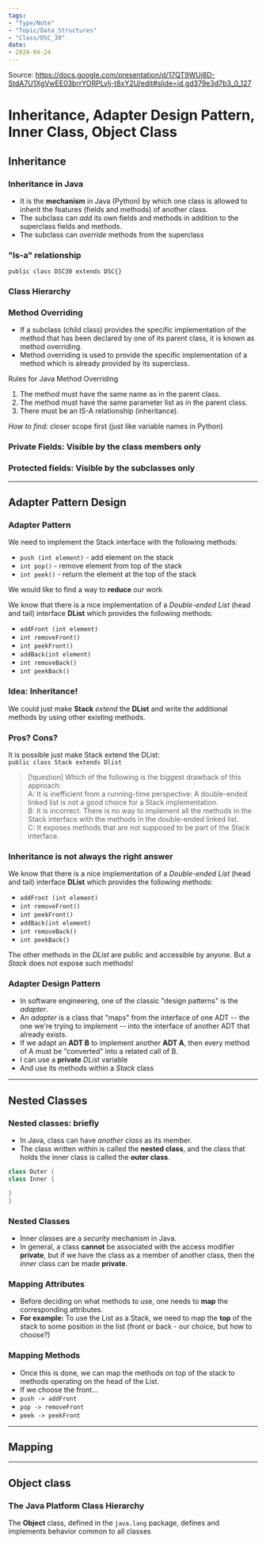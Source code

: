 ```yaml
---
tags:
- "Type/Note"
- "Topic/Data_Structures"
- "Class/DSC_30"
date:
- 2024-04-24
---
```

Source: https://docs.google.com/presentation/d/17QT9WUj8D-StdA7U1XgVwEE03brrYORPLvlj-t8xY2U/edit#slide=id.gd379e3d7b3_0_127  

# Inheritance, Adapter Design Pattern, Inner Class, Object Class  

## Inheritance  

### Inheritance in Java  

- It is the **mechanism** in Java (Python) by which one class is allowed to inherit the features (fields and methods) of another class.  
- The subclass can *add* its own fields and methods in addition to the superclass fields and methods.  
- The subclass can *override* methods from the superclass  

### "Is-a" relationship  

`public class DSC30 extends DSC{}`  

### Class Hierarchy  

### Method Overriding  

- If a subclass (child class) provides the specific implementation of the method that has been declared by one of its parent class, it is known as method overriding.  
- Method overriding is used to provide the specific implementation of a method which is already provided by its superclass.  

Rules for Java Method Overriding  
1. The method must have the same name as in the parent class.  
2. The method must have the same parameter list as in the parent class.  
3. There must be an IS-A relationship (inheritance).  

*How to find:* closer scope first (just like variable names in Python)  

### Private Fields: Visible by the class members only  

### Protected fields: Visible by the subclasses only  

---  

## Adapter Pattern Design  

### Adapter Pattern  

We need to implement the Stack interface with the following methods:  
- `push (int element)` - add element on the stack  
- `int pop()` - remove element from top of the stack  
- `int peek()` - return the element at the top of the stack  

We would like to find a way to **reduce** our work  

We know that there is a nice implementation of a *Double-ended List* (head and tail) interface **DList** which provides the following methods:  
- `addFront (int element)`  
- `int removeFront()`  
- `int peekFront()`  
- `addBack(int element)`  
- `int removeBack()`  
- `int peekBack()`  

### Idea: Inheritance!  

We could just make **Stack** *extend* the **DList** and write the additional methods by using other existing methods.  

### Pros? Cons?  

It is possible just make Stack extend the DList:  
`public class Stack extends Dlist`  

> [!question] Which of the following is the biggest drawback of  this approach:  
> A: It	is inefficient from a running-time perspective: A double-ended linked	 list is not a good choice for a Stack implementation.  
> B: It	is incorrect. There is no way to implement all the methods in the	 Stack interface with the methods in the double-ended linked list.  
> C: It exposes methods that are not supposed to be part of the Stack interface.  

### Inheritance is not always the right answer  

We know that there is a nice implementation of a *Double-ended List* (head and tail) interface **DList** which provides the following methods:  
- `addFront (int element)`  
- `int removeFront()`  
- `int peekFront()`  
- `addBack(int element)`  
- `int removeBack()`  
- `int peekBack()`  

The other methods in the *DList* are public and accessible by anyone. But a *Stack* does not expose such methods!  

### Adapter Design Pattern  

- In software engineering, one of the classic "design patterns" is the *adapter*.  
- An *adapter* is a class that "maps" from the interface of one ADT -- the one we're trying to implement -- into the interface of another ADT that already exists.  
- If we adapt an **ADT B** to implement another **ADT A**, then every method of A must be "converted" into a related call of B.  
- I can use a **private** *DList* variable  
- And use its methods within a *Stack* class  

---  

## Nested Classes  

### Nested classes: briefly  

- In Java, class can have *another class* as its member.  
- The class written  within is called the **nested class**, and the class that holds the inner class is called the **outer class**.  

```java  
class Outer {  
class Inner {  

}  
}  
```  

### Nested Classes  

- Inner classes are a *security* mechanism in Java.  
- In general, a class **cannot** be associated with the access modifier **private**, but if we have the class as a member of another class, then the *inner* class can be made **private**.  

### Mapping Attributes  

- Before deciding on what methods to use, one needs to **map** the corresponding attributes.  
- **For example:** To use the List as a Stack, we need to map the **top** of the stack to some position in the list (front or back - our choice, but how to choose?)  

### Mapping Methods  

- Once this is done, we can map the methods on top of the stack to methods operating on the head of the List.  
- If we choose the front...  
- `push -> addFront`  
- `pop -> removeFront`  
- `peek -> peekFront`  

---  

## Mapping  

---  

## Object class  

### The Java Platform Class Hierarchy  

The **Object** class, defined in the `java.lang` package, defines and implements behavior common to all classes  
